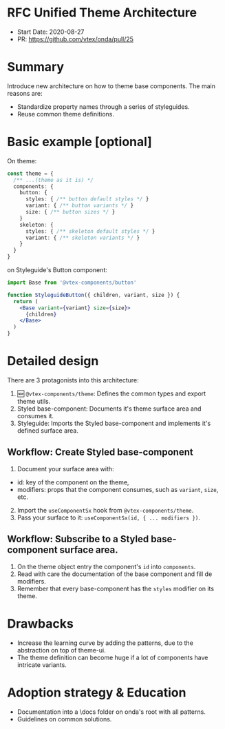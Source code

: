 # RFC Unified Theme Architecture

- Start Date: 2020-08-27
- PR: https://github.com/vtex/onda/pull/25

# Summary

Introduce new architecture on how to theme base components. The main reasons are:

- Standardize property names through a series of styleguides.
- Reuse common theme definitions.

# Basic example [optional]

On theme:

```ts
const theme = {
  /** ...(theme as it is) */
  components: {
    button: {
      styles: { /** button default styles */ }
      variant: { /** button variants */ }
      size: { /** button sizes */ }
    }
    skeleton: {
      styles: { /** skeleton default styles */ }
      variant: { /** skeleton variants */ }
    }
  }
}
```

on Styleguide's Button component:

```jsx
import Base from '@vtex-components/button'

function StyleguideButton({ children, variant, size }) {
  return (
    <Base variant={variant} size={size}>
      {children}
    </Base>
  )
}
```

# Detailed design

There are 3 protagonists into this architecture:

1. 🆕 `@vtex-components/theme`: Defines the common types and export theme utils.
2. Styled base-component: Documents it's theme surface area and consumes it.
3. Styleguide: Imports the Styled base-component and implements it's defined surface area.

## Workflow: Create Styled base-component

1. Document your surface area with:

- id: key of the component on the theme,
- modifiers: props that the component consumes, such as `variant`, `size`, etc.

2. Import the `useComponentSx` hook from `@vtex-components/theme`.
3. Pass your surface to it: `useComponentSx(id, { ... modifiers })`.

## Workflow: Subscribe to a Styled base-component surface area.

1. On the theme object entry the component's `id` into `components`.
2. Read with care the documentation of the base component and fill de modifiers.
3. Remember that every base-component has the `styles` modifier on its theme.

# Drawbacks

- Increase the learning curve by adding the patterns, due to the abstraction on top of theme-ui.
- The theme definition can become huge if a lot of components have intricate variants.

# Adoption strategy & Education

- Documentation into a \docs folder on onda's root with all patterns.
- Guidelines on common solutions.
